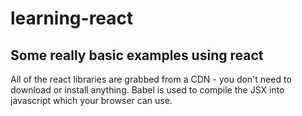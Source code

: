 # learning-react
## Some really basic examples using react

All of the react libraries are grabbed from a CDN - you don't need to download or install anything.
Babel is used to compile the JSX into javascript which your browser can use.
